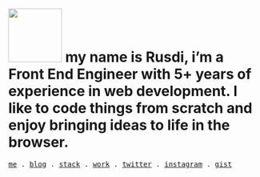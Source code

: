 <h1><img width="107" src="https://res.cloudinary.com/muhrusdi/image/upload/v1669449179/hi-there.png"> my name is Rusdi, i’m a Front End Engineer with 5+ years of experience in web development. I like to code things from scratch and enjoy bringing ideas to life in the browser.</h1>
<samp>
  <a href="https://rus.pages.dev">me</a> .
  <a href="https://rus.pages.dev/blog">blog</a> .
  <a href="https://github.com/stars/muhrusdi/lists/stack">stack</a> .
  <a href="https://rus.pages.dev/work">work</a> .
  <a href="https://twitter.com/mhmrus">twitter</a> .
  <a href="https://instagram.com/mhmrus">instagram</a> . 
  <a href="https://gist.github.com/muhrusdi">gist</a>
</samp>
